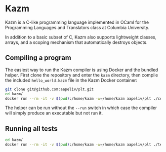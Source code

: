 # Kazm

Kazm is a C-like programming language implemented in OCaml for the Programming Languages and Translators class at Columbia University.

In addition to a basic subset of C, Kazm also supports lightweight classes, arrays, and a scoping mechanism that automatically destroys objects.

## Compiling a program

The easiest way to run the Kazm compiler is using Docker and the bundled helper. First clone the repository and enter the `kazm` directory, then compile the included `hello_world.kazm` file in the Kazm Docker container:

```sh
git clone git@github.com:aapeliv/plt.git
cd kazm/
docker run --rm -it -v $(pwd):/home/kazm -w=/home/kazm aapeliv/plt ./compile.py --run hello_world.kazm
```

The helper can be run without the `--run` switch in which case the compiler will simply produce an executable but not run it.

## Running all tests

```sh
cd kazm/
docker run --rm -it -v $(pwd):/home/kazm -w=/home/kazm aapeliv/plt ./test.py
```
